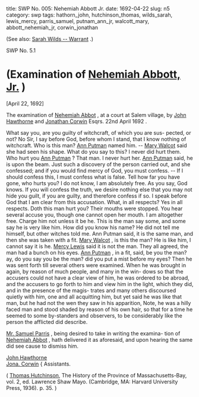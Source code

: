 title: SWP No. 005: Nehemiah Abbott Jr.
date: 1692-04-22
slug: n5
category: swp
tags: hathorn_john, hutchinson_thomas, wilds_sarah, lewis_mercy, parris_samuel, putnam_ann_jr, walcott_mary, abbott_nehemiah_jr, corwin_jonathan




(See also: [Sarah Wilds -- Warrant](/n136.html#n136.1) .)

<div markdown class="doc" id="n5.1">

<div class="doc_id">SWP No. 5.1</div>


# (Examination of [Nehemiah Abbott, Jr.](/tag/abbott_nehemiah_jr.html) )

[April 22, 1692]

The examination of [Nehemiah Abbot](/tag/abbott_nehemiah_jr.html) , at a court at Salem village,  by [John Hawthorne](/tag/hathorn_john.html) and [Jonathan Corwin](/tag/corwin_jonathan.html) Esqrs. 22nd April 1692 .

What say you, are you guilty of witchcraft, of which you are sus-  pected, or not? No Sir, I say before God, before whom I stand, that  I know nothing of witchcraft. Who is this man? [Ann Putman](/tag/putnam_ann_jr.html) named  him. -- [Mary Walcot](/tag/walcott_mary.html) said she had seen his shape. What do you say to  this? I never did hurt them. Who hurt you [Ann Putman](/tag/putnam_ann_jr.html) ? That man.  I never hurt her. [Ann Putman](/tag/putnam_ann_jr.html) said, he is upon the beam. Just such a  discovery of the person carried out, and she confessed; and if you  would find mercy of God, you must confess. -- If I should confess  this, I must confess what is false. Tell how far you have gone, who  hurts you? I do not know, I am absolutely free. As you say, God  knows. If you will confess the truth, we desire nothing else that you  may not hide you guilt, if you are guilty, and therefore confess if so.  I speak before God that I am clear from this accusation. What, in all  respects? Yes in all respects. Doth this man hurt you? Their mouths  were stopped. You hear several accuse you, though one cannot open  her mouth. I am altogether free. Charge him not unless it be he. This  is the man say some, and some say he is very like him. How did you  know his name? He did not tell me himself, but other witches told  me. Ann Putman said, it is the same man, and then she was taken with  a fit. [Mary Walcot](/tag/walcott_mary.html) , is this the man? He is like him, I cannot say it is  he. [Mercy Lewis](/tag/lewis_mercy.html) said it is not the man. They all agreed, the man had  a bunch on his eyes. [Ann Putman](/tag/putnam_ann_jr.html) , in a fit, said, be you the man? ay,  do you say you be the man? did you put a mist before my eyes?  Then he was sent forth till several others were examined. When he was  brought in again, by reason of much people, and many in the win-  dows so that the accusers could not have a clear view of him, he was   ordered to be abroad, and the accusers to go forth to him and view  him in the light, which they did, and in the presence of the magis-  trates and many others discoursed quietly with him, one and all  acquitting him, but yet said he was like that man, but he had not the  wen they saw in his apparition, Note, he was a hilly faced man and  stood shaded by reason of his own hair, so that for a time he seemed  to some by-standers and observers, to be considerably like the person  the afflicted did describe.

[Mr. Samuel Parris](/tag/parris_samuel.html) , being desired to take in writing the examina-  tion of [Nehemiah Abbot](/tag/abbott_nehemiah_jr.html) , hath delivered it as aforesaid, and upon  hearing the same did see cause to dismiss him.

[John Hawthorne](/tag/hathorn_john.html)   
[Jona. Corwin](/tag/corwin_jonathan.html) {  Assistants. 

( [Thomas Hutchinson](/tag/hutchinson_thomas.html), The History of the Province of Massachusetts-Bay,  vol. 2, ed. Lawrence Shaw Mayo. (Cambridge, MA: Harvard University Press, 1936). p. 35. )

</div>


